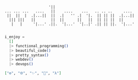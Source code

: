 <!--
🔮 What are you doing here? 🔮 
-->

```
                    '||                                     
... ... ...   ....   ||    ....    ...   .. .. ..     ....  
 ||  ||  |  .|...||  ||  .|   '' .|  '|.  || || ||  .|...|| 
  ||| |||   ||       ||  ||      ||   ||  || || ||  ||      
   |   |     '|...' .||.  '|...'  '|..|' .|| || ||.  '|...' 
                                                            
```

<!--
I enjoy    
→ (λ) functional programming    
→ 💫 beautiful code    
→ ✨ pretty syntax    
→ 🌐 webdev    
→ ⚙️ devops
-->

```elixir
i_enjoy =
  []
  |> functional_programming()
  |> beautiful_code()
  |> pretty_syntax()
  |> webdev()
  |> devops()
  
["⚙️", "🌐", "✨", "💫", "λ"]
```
